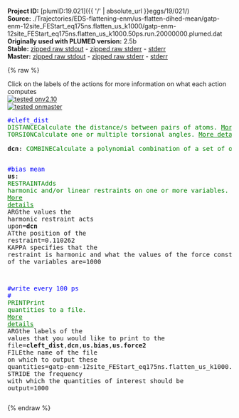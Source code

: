 **Project ID:** [plumID:19.021]({{ '/' | absolute_url }}eggs/19/021/)  
**Source:** ./Trajectories/EDS-flattening-enm/us-flatten-dihed-mean/gatp-enm-12site_FEStart_eq175ns.flatten_us_k1000/gatp-enm-12site_FEStart_eq175ns.flatten_us_k1000.50ps.run.20000000.plumed.dat  
**Originally used with PLUMED version:** 2.5b  
**Stable:** [zipped raw stdout](gatp-enm-12site_FEStart_eq175ns.flatten_us_k1000.50ps.run.20000000.plumed.dat.plumed.stdout.txt.zip) - [zipped raw stderr](gatp-enm-12site_FEStart_eq175ns.flatten_us_k1000.50ps.run.20000000.plumed.dat.plumed.stderr.txt.zip) - [stderr](gatp-enm-12site_FEStart_eq175ns.flatten_us_k1000.50ps.run.20000000.plumed.dat.plumed.stderr)  
**Master:** [zipped raw stdout](gatp-enm-12site_FEStart_eq175ns.flatten_us_k1000.50ps.run.20000000.plumed.dat.plumed_master.stdout.txt.zip) - [zipped raw stderr](gatp-enm-12site_FEStart_eq175ns.flatten_us_k1000.50ps.run.20000000.plumed.dat.plumed_master.stderr.txt.zip) - [stderr](gatp-enm-12site_FEStart_eq175ns.flatten_us_k1000.50ps.run.20000000.plumed.dat.plumed_master.stderr)  

{% raw %}
<div class="plumedpreheader">
<div class="headerInfo" id="value_details_data/./Trajectories/EDS-flattening-enm/us-flatten-dihed-mean/gatp-enm-12site_FEStart_eq175ns.flatten_us_k1000/gatp-enm-12site_FEStart_eq175ns.flatten_us_k1000.50ps.run.20000000.plumed.dat"> Click on the labels of the actions for more information on what each action computes </div>
<div class="containerBadge">
<div class="headerBadge"><a href="gatp-enm-12site_FEStart_eq175ns.flatten_us_k1000.50ps.run.20000000.plumed.dat.plumed.stderr"><img src="https://img.shields.io/badge/v2.10-passing-green.svg" alt="tested onv2.10" /></a></div>
<div class="headerBadge"><a href="gatp-enm-12site_FEStart_eq175ns.flatten_us_k1000.50ps.run.20000000.plumed.dat.plumed_master.stderr"><img src="https://img.shields.io/badge/master-passing-green.svg" alt="tested onmaster" /></a></div>
</div>
</div>
<pre class="plumedlisting">
<span style="color:blue" class="comment">#cleft_dist</span>
<span class="plumedtooltip" style="color:green">DISTANCE<span class="right">Calculate the distance/s between pairs of atoms. <a href="https://www.plumed.org/doc-master/user-doc/html/DISTANCE" style="color:green">More details</a><i></i></span></span> <span class="plumedtooltip">ATOMS<span class="right">the pair of atom that we are calculating the distance between<i></i></span></span>=2,4 <span class="plumedtooltip">LABEL<span class="right">a label for the action so that its output can be referenced in the input to other actions<i></i></span></span>=<b name="data/./Trajectories/EDS-flattening-enm/us-flatten-dihed-mean/gatp-enm-12site_FEStart_eq175ns.flatten_us_k1000/gatp-enm-12site_FEStart_eq175ns.flatten_us_k1000.50ps.run.20000000.plumed.datcleft_dist" onclick='showPath("data/./Trajectories/EDS-flattening-enm/us-flatten-dihed-mean/gatp-enm-12site_FEStart_eq175ns.flatten_us_k1000/gatp-enm-12site_FEStart_eq175ns.flatten_us_k1000.50ps.run.20000000.plumed.dat","data/./Trajectories/EDS-flattening-enm/us-flatten-dihed-mean/gatp-enm-12site_FEStart_eq175ns.flatten_us_k1000/gatp-enm-12site_FEStart_eq175ns.flatten_us_k1000.50ps.run.20000000.plumed.datcleft_dist","data/./Trajectories/EDS-flattening-enm/us-flatten-dihed-mean/gatp-enm-12site_FEStart_eq175ns.flatten_us_k1000/gatp-enm-12site_FEStart_eq175ns.flatten_us_k1000.50ps.run.20000000.plumed.datcleft_dist","brown")'>cleft_dist</b>
<span style="display:none;" id="data/./Trajectories/EDS-flattening-enm/us-flatten-dihed-mean/gatp-enm-12site_FEStart_eq175ns.flatten_us_k1000/gatp-enm-12site_FEStart_eq175ns.flatten_us_k1000.50ps.run.20000000.plumed.datcleft_dist">The DISTANCE action with label <b>cleft_dist</b> calculates the following quantities:<table  align="center" frame="void" width="95%" cellpadding="5%"><tr><td width="5%"><b> Quantity </b>  </td><td><b> Description </b> </td></tr><tr><td width="5%">cleft_dist.value</td><td>the DISTANCE between this pair of atoms</td></tr></table></span><span class="plumedtooltip" style="color:green">TORSION<span class="right">Calculate one or multiple torsional angles. <a href="https://www.plumed.org/doc-master/user-doc/html/TORSION" style="color:green">More details</a><i></i></span></span> <span class="plumedtooltip">ATOMS<span class="right">the four atoms involved in the torsional angle<i></i></span></span>=2,1,3,4 <span class="plumedtooltip">LABEL<span class="right">a label for the action so that its output can be referenced in the input to other actions<i></i></span></span>=<b name="data/./Trajectories/EDS-flattening-enm/us-flatten-dihed-mean/gatp-enm-12site_FEStart_eq175ns.flatten_us_k1000/gatp-enm-12site_FEStart_eq175ns.flatten_us_k1000.50ps.run.20000000.plumed.datdihedral" onclick='showPath("data/./Trajectories/EDS-flattening-enm/us-flatten-dihed-mean/gatp-enm-12site_FEStart_eq175ns.flatten_us_k1000/gatp-enm-12site_FEStart_eq175ns.flatten_us_k1000.50ps.run.20000000.plumed.dat","data/./Trajectories/EDS-flattening-enm/us-flatten-dihed-mean/gatp-enm-12site_FEStart_eq175ns.flatten_us_k1000/gatp-enm-12site_FEStart_eq175ns.flatten_us_k1000.50ps.run.20000000.plumed.datdihedral","data/./Trajectories/EDS-flattening-enm/us-flatten-dihed-mean/gatp-enm-12site_FEStart_eq175ns.flatten_us_k1000/gatp-enm-12site_FEStart_eq175ns.flatten_us_k1000.50ps.run.20000000.plumed.datdihedral","brown")'>dihedral</b>
<br/><span style="display:none;" id="data/./Trajectories/EDS-flattening-enm/us-flatten-dihed-mean/gatp-enm-12site_FEStart_eq175ns.flatten_us_k1000/gatp-enm-12site_FEStart_eq175ns.flatten_us_k1000.50ps.run.20000000.plumed.datdihedral">The TORSION action with label <b>dihedral</b> calculates the following quantities:<table  align="center" frame="void" width="95%" cellpadding="5%"><tr><td width="5%"><b> Quantity </b>  </td><td><b> Description </b> </td></tr><tr><td width="5%">dihedral.value</td><td>the TORSION involving these atoms</td></tr></table></span><b name="data/./Trajectories/EDS-flattening-enm/us-flatten-dihed-mean/gatp-enm-12site_FEStart_eq175ns.flatten_us_k1000/gatp-enm-12site_FEStart_eq175ns.flatten_us_k1000.50ps.run.20000000.plumed.datdcn" onclick='showPath("data/./Trajectories/EDS-flattening-enm/us-flatten-dihed-mean/gatp-enm-12site_FEStart_eq175ns.flatten_us_k1000/gatp-enm-12site_FEStart_eq175ns.flatten_us_k1000.50ps.run.20000000.plumed.dat","data/./Trajectories/EDS-flattening-enm/us-flatten-dihed-mean/gatp-enm-12site_FEStart_eq175ns.flatten_us_k1000/gatp-enm-12site_FEStart_eq175ns.flatten_us_k1000.50ps.run.20000000.plumed.datdcn","data/./Trajectories/EDS-flattening-enm/us-flatten-dihed-mean/gatp-enm-12site_FEStart_eq175ns.flatten_us_k1000/gatp-enm-12site_FEStart_eq175ns.flatten_us_k1000.50ps.run.20000000.plumed.datdcn","brown")'>dcn</b>: <span class="plumedtooltip" style="color:green">COMBINE<span class="right">Calculate a polynomial combination of a set of other variables. <a href="https://www.plumed.org/doc-master/user-doc/html/COMBINE" style="color:green">More details</a><i></i></span></span> <span class="plumedtooltip">ARG<span class="right">the values input to this function<i></i></span></span>=<b name="data/./Trajectories/EDS-flattening-enm/us-flatten-dihed-mean/gatp-enm-12site_FEStart_eq175ns.flatten_us_k1000/gatp-enm-12site_FEStart_eq175ns.flatten_us_k1000.50ps.run.20000000.plumed.datdihedral">dihedral</b> <span class="plumedtooltip">POWERS<span class="right"> the powers to which you are raising each of the arguments in your function<i></i></span></span>=1 <span class="plumedtooltip">COEFFICIENTS<span class="right"> the coefficients of the arguments in your function<i></i></span></span>=-1 <span class="plumedtooltip">PERIODIC<span class="right">if the output of your function is periodic then you should specify the periodicity of the function<i></i></span></span>=NO

<span style="color:blue" class="comment">#bias mean </span>
<span style="display:none;" id="data/./Trajectories/EDS-flattening-enm/us-flatten-dihed-mean/gatp-enm-12site_FEStart_eq175ns.flatten_us_k1000/gatp-enm-12site_FEStart_eq175ns.flatten_us_k1000.50ps.run.20000000.plumed.datdcn">The COMBINE action with label <b>dcn</b> calculates the following quantities:<table  align="center" frame="void" width="95%" cellpadding="5%"><tr><td width="5%"><b> Quantity </b>  </td><td><b> Description </b> </td></tr><tr><td width="5%">dcn.value</td><td>a linear combination</td></tr></table></span><b name="data/./Trajectories/EDS-flattening-enm/us-flatten-dihed-mean/gatp-enm-12site_FEStart_eq175ns.flatten_us_k1000/gatp-enm-12site_FEStart_eq175ns.flatten_us_k1000.50ps.run.20000000.plumed.datus" onclick='showPath("data/./Trajectories/EDS-flattening-enm/us-flatten-dihed-mean/gatp-enm-12site_FEStart_eq175ns.flatten_us_k1000/gatp-enm-12site_FEStart_eq175ns.flatten_us_k1000.50ps.run.20000000.plumed.dat","data/./Trajectories/EDS-flattening-enm/us-flatten-dihed-mean/gatp-enm-12site_FEStart_eq175ns.flatten_us_k1000/gatp-enm-12site_FEStart_eq175ns.flatten_us_k1000.50ps.run.20000000.plumed.datus","data/./Trajectories/EDS-flattening-enm/us-flatten-dihed-mean/gatp-enm-12site_FEStart_eq175ns.flatten_us_k1000/gatp-enm-12site_FEStart_eq175ns.flatten_us_k1000.50ps.run.20000000.plumed.datus","brown")'>us</b>: <span class="plumedtooltip" style="color:green">RESTRAINT<span class="right">Adds harmonic and/or linear restraints on one or more variables. <a href="https://www.plumed.org/doc-master/user-doc/html/RESTRAINT" style="color:green">More details</a><i></i></span></span> <span class="plumedtooltip">ARG<span class="right">the values the harmonic restraint acts upon<i></i></span></span>=<b name="data/./Trajectories/EDS-flattening-enm/us-flatten-dihed-mean/gatp-enm-12site_FEStart_eq175ns.flatten_us_k1000/gatp-enm-12site_FEStart_eq175ns.flatten_us_k1000.50ps.run.20000000.plumed.datdcn">dcn</b> <span class="plumedtooltip">AT<span class="right">the position of the restraint<i></i></span></span>=0.110262 <span class="plumedtooltip">KAPPA<span class="right"> specifies that the restraint is harmonic and what the values of the force constants on each of the variables are<i></i></span></span>=1000

<span style="color:blue" class="comment">#write every 100 ps</span>
<span style="color:blue" class="comment">#</span>
<span style="display:none;" id="data/./Trajectories/EDS-flattening-enm/us-flatten-dihed-mean/gatp-enm-12site_FEStart_eq175ns.flatten_us_k1000/gatp-enm-12site_FEStart_eq175ns.flatten_us_k1000.50ps.run.20000000.plumed.datus">The RESTRAINT action with label <b>us</b> calculates the following quantities:<table  align="center" frame="void" width="95%" cellpadding="5%"><tr><td width="5%"><b> Quantity </b>  </td><td><b> Description </b> </td></tr><tr><td width="5%">us.bias</td><td>the instantaneous value of the bias potential</td></tr><tr><td width="5%">us.force2</td><td>the instantaneous value of the squared force due to this bias potential</td></tr></table></span><span class="plumedtooltip" style="color:green">PRINT<span class="right">Print quantities to a file. <a href="https://www.plumed.org/doc-master/user-doc/html/PRINT" style="color:green">More details</a><i></i></span></span> <span class="plumedtooltip">ARG<span class="right">the labels of the values that you would like to print to the file<i></i></span></span>=<b name="data/./Trajectories/EDS-flattening-enm/us-flatten-dihed-mean/gatp-enm-12site_FEStart_eq175ns.flatten_us_k1000/gatp-enm-12site_FEStart_eq175ns.flatten_us_k1000.50ps.run.20000000.plumed.datcleft_dist">cleft_dist</b>,<b name="data/./Trajectories/EDS-flattening-enm/us-flatten-dihed-mean/gatp-enm-12site_FEStart_eq175ns.flatten_us_k1000/gatp-enm-12site_FEStart_eq175ns.flatten_us_k1000.50ps.run.20000000.plumed.datdcn">dcn</b>,<b name="data/./Trajectories/EDS-flattening-enm/us-flatten-dihed-mean/gatp-enm-12site_FEStart_eq175ns.flatten_us_k1000/gatp-enm-12site_FEStart_eq175ns.flatten_us_k1000.50ps.run.20000000.plumed.datus">us.bias</b>,<b name="data/./Trajectories/EDS-flattening-enm/us-flatten-dihed-mean/gatp-enm-12site_FEStart_eq175ns.flatten_us_k1000/gatp-enm-12site_FEStart_eq175ns.flatten_us_k1000.50ps.run.20000000.plumed.datus">us.force2</b> <span class="plumedtooltip">FILE<span class="right">the name of the file on which to output these quantities<i></i></span></span>=gatp-enm-12site_FEStart_eq175ns.flatten_us_k1000.50ps.run.20000000.colvars.dat <span class="plumedtooltip">STRIDE<span class="right"> the frequency with which the quantities of interest should be output<i></i></span></span>=1000
</pre>
{% endraw %}
